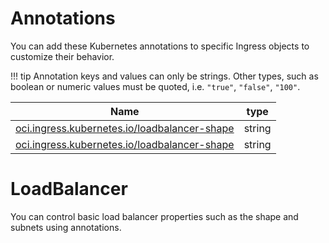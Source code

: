# Annotations

You can add these Kubernetes annotations to specific Ingress objects to customize their behavior.

!!! tip
    Annotation keys and values can only be strings.
    Other types, such as boolean or numeric values must be quoted,
    i.e. `"true"`, `"false"`, `"100"`.

|Name                       | type |
|---------------------------|------|
|[oci.ingress.kubernetes.io/loadbalancer-shape](#loadbalancer) |string|
|[oci.ingress.kubernetes.io/loadbalancer-shape](#loadbalancer) |string|


# LoadBalancer

You can control basic load balancer properties such as the shape and subnets using annotations.
